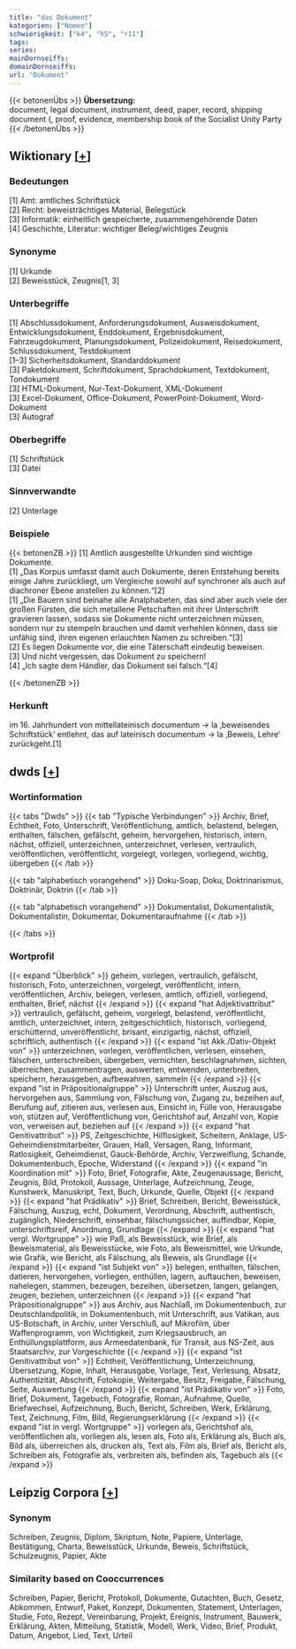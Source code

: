 ```yaml
---
title: "das Dokument"
kategorien: ["Nomen"]
schwierigkeit: ["k4", "h5", "r11"]
tags:
series:
mainDornseiffs:
domainDornseiffs:
url: "Dokument"
---
```


{{< betonenÜbs >}}
**Übersetzung:**  
document, legal document, instrument, deed, paper, record, shipping document (, proof, evidence, membership book of the Socialist Unity Party  
{{< /betonenÜbs >}}

## Wiktionary [[+](https://de.wiktionary.org/wiki/Dokument)]

### Bedeutungen
[1] Amt: amtliches Schriftstück  
[2] Recht: beweisträchtiges Material, Belegstück  
[3] Informatik: einheitlich gespeicherte, zusammengehörende Daten  
[4] Geschichte, Literatur: wichtiger Beleg/wichtiges Zeugnis  

### Synonyme
[1] Urkunde  
[2] Beweisstück, Zeugnis[1, 3]  

### Unterbegriffe
[1] Abschlussdokument, Anforderungsdokument, Ausweisdokument, Entwicklungsdokument, Enddokument, Ergebnisdokument, Fahrzeugdokument, Planungsdokument, Polizeidokument, Reisedokument, Schlussdokument, Testdokument  
[1–3] Sicherheitsdokument, Standarddokument  
[3] Paketdokument, Schriftdokument, Sprachdokument, Textdokument, Tondokument  
[3] HTML-Dokument, Nur-Text-Dokument, XML-Dokument  
[3] Excel-Dokument, Office-Dokument, PowerPoint-Dokument, Word-Dokument  
[3] Autograf  

### Oberbegriffe
[1] Schriftstück  
[3] Datei  

### Sinnverwandte
[2] Unterlage  

### Beispiele
{{< betonenZB >}}
[1] Amtlich ausgestellte Urkunden sind wichtige Dokumente.  
[1] „Das Korpus umfasst damit auch Dokumente, deren Entstehung bereits einige Jahre zurückliegt, um Vergleiche sowohl auf synchroner als auch auf diachroner Ebene anstellen zu können.“[2]  
[1] „Die Bauern sind beinahe alle Analphabeten, das sind aber auch viele der großen Fürsten, die sich metallene Petschaften mit ihrer Unterschrift gravieren lassen, sodass sie Dokumente nicht unterzeichnen müssen, sondern nur zu stempeln brauchen und damit verhehlen können, dass sie unfähig sind, ihren eigenen erlauchten Namen zu schreiben.“[3]  
[2] Es liegen Dokumente vor, die eine Täterschaft eindeutig beweisen.  
[3] Und nicht vergessen, das Dokument zu speichern!  
[4] „Ich sagte dem Händler, das Dokument sei falsch.“[4]  

{{< /betonenZB >}}
### Herkunft
im 16. Jahrhundert von mittellateinisch documentum → la ‚beweisendes Schriftstück‘ entlehnt, das auf lateinisch documentum → la ‚Beweis, Lehre‘ zurückgeht.[1]  



## dwds [[+](https://www.dwds.de/wb/Dokument)]

### Wortinformation
{{< tabs "Dwds" >}}
{{< tab "Typische Verbindungen" >}}
Archiv, Brief, Echtheit, Foto, Unterschrift, Veröffentlichung, amtlich, belastend, belegen, enthalten, fälschen, gefälscht, geheim, hervorgehen, historisch, intern, nächst, offiziell, unterzeichnen, unterzeichnet, verlesen, vertraulich, veröffentlichen, veröffentlicht, vorgelegt, vorlegen, vorliegend, wichtig, übergeben
{{< /tab >}}

{{< tab "alphabetisch vorangehend" >}}
Doku-Soap, Doku, Doktrinarismus, Doktrinär, Doktrin
{{< /tab >}}

{{< tab "alphabetisch vorangehend" >}}
Dokumentalist, Dokumentalistik, Dokumentalistin, Dokumentar, Dokumentaraufnahme
{{< /tab >}}

{{< /tabs >}}

### Wortprofil
{{< expand "Überblick" >}} geheim, vorlegen, vertraulich, gefälscht, historisch, Foto, unterzeichnen, vorgelegt, veröffentlicht, intern, veröffentlichen, Archiv, belegen, verlesen, amtlich, offiziell, vorliegend, enthalten, Brief, nächst {{< /expand >}}
{{< expand "hat Adjektivattribut" >}} vertraulich, gefälscht, geheim, vorgelegt, belastend, veröffentlicht, amtlich, unterzeichnet, intern, zeitgeschichtlich, historisch, vorliegend, erschütternd, unveröffentlicht, brisant, einzigartig, nächst, offiziell, schriftlich, authentisch {{< /expand >}}
{{< expand "ist Akk./Dativ-Objekt von" >}} unterzeichnen, vorlegen, veröffentlichen, verlesen, einsehen, fälschen, unterschreiben, übergeben, vernichten, beschlagnahmen, sichten, überreichen, zusammentragen, auswerten, entwenden, unterbreiten, speichern, herausgeben, aufbewahren, sammeln {{< /expand >}}
{{< expand "ist in Präpositionalgruppe" >}} Unterschrift unter, Auszug aus, hervorgehen aus, Sammlung von, Fälschung von, Zugang zu, bezeihen auf, Berufung auf, zitieren aus, verlesen aus, Einsicht in, Fülle von, Herausgabe von, stützen auf, Veröffentlichung von, Gerichtshof auf, Anzahl von, Kopie von, verweisen auf, beziehen auf {{< /expand >}}
{{< expand "hat Genitivattribut" >}} PS, Zeitgeschichte, Hilflosigkeit, Scheitern, Anklage, US-Geheimdienstmitarbeiter, Grauen, Haß, Versagen, Rang, Informant, Ratlosigkeit, Geheimdienst, Gauck-Behörde, Archiv, Verzweiflung, Schande, Dokumentenbuch, Epoche, Widerstand {{< /expand >}}
{{< expand "in Koordination mit" >}} Foto, Brief, Fotografie, Akte, Zeugenaussage, Bericht, Zeugnis, Bild, Protokoll, Aussage, Unterlage, Aufzeichnung, Zeuge, Kunstwerk, Manuskript, Text, Buch, Urkunde, Quelle, Objekt {{< /expand >}}
{{< expand "hat Prädikativ" >}} Brief, Schreiben, Bericht, Beweisstück, Fälschung, Auszug, echt, Dokument, Verordnung, Abschrift, authentisch, zugänglich, Niederschrift, einsehbar, fälschungssicher, auffindbar, Kopie, unterschriftsreif, Anordnung, Grundlage {{< /expand >}}
{{< expand "hat vergl. Wortgruppe" >}} wie Paß, als Beweisstück, wie Brief, als Beweismaterial, als Beweisstücke, wie Foto, als Beweismittel, wie Urkunde, wie Grafik, wie Bericht, als Fälschung, als Beweis, als Grundlage {{< /expand >}}
{{< expand "ist Subjekt von" >}} belegen, enthalten, fälschen, datieren, hervorgehen, vorliegen, enthüllen, lagern, auftauchen, beweisen, nahelegen, stammen, bezeugen, bezeihen, übersetzen, langen, gelangen, zeugen, beziehen, unterzeichnen {{< /expand >}}
{{< expand "hat Präpositionalgruppe" >}} aus Archiv, aus Nachlaß, im Dokumentenbuch, zur Deutschlandpolitik, in Dokumentenbuch, mit Unterschrift, aus Vatikan, aus US-Botschaft, in Archiv, unter Verschluß, auf Mikrofilm, über Waffenprogramm, von Wichtigkeit, zum Kriegsausbruch, an Enthüllungsplattform, aus Armeedatenbank, für Transit, aus NS-Zeit, aus Staatsarchiv, zur Vorgeschichte {{< /expand >}}
{{< expand "ist Genitivattribut von" >}} Echtheit, Veröffentlichung, Unterzeichnung, Übersetzung, Kopie, Inhalt, Herausgabe, Vorlage, Text, Verlesung, Absatz, Authentizität, Abschrift, Fotokopie, Weitergabe, Besitz, Freigabe, Fälschung, Seite, Auswertung {{< /expand >}}
{{< expand "ist Prädikativ von" >}} Foto, Brief, Dokument, Tagebuch, Fotografie, Roman, Aufnahme, Quelle, Briefwechsel, Aufzeichnung, Buch, Bericht, Schreiben, Werk, Erklärung, Text, Zeichnung, Film, Bild, Regierungserklärung {{< /expand >}}
{{< expand "ist in vergl. Wortgruppe" >}} vorlegen als, Gerichtshof als, veröffentlichen als, vorliegen als, lesen als, Foto als, Erklärung als, Buch als, Bild als, überreichen als, drucken als, Text als, Film als, Brief als, Bericht als, Schreiben als, Fotografie als, verbreiten als, befinden als, Tagebuch als {{< /expand >}}

## Leipzig Corpora [[+](https://corpora.uni-leipzig.de/en/res?word=Dokument&corpusId=deu_newscrawl-public_2018)]


### Synonym
Schreiben, Zeugnis, Diplom, Skriptum, Note, Papiere, Unterlage, Bestätigung, Charta, Beweisstück, Urkunde, Beweis, Schriftstück, Schulzeugnis, Papier, Akte


### Similarity based on Cooccurrences
Schreiben, Papier, Bericht, Protokoll, Dokumente, Gutachten, Buch, Gesetz, Abkommen, Entwurf, Paket, Konzept, Dokumenten, Statement, Unterlagen, Studie, Foto, Rezept, Vereinbarung, Projekt, Ereignis, Instrument, Bauwerk, Erklärung, Akten, Mitteilung, Statistik, Modell, Werk, Video, Brief, Produkt, Datum, Angebot, Lied, Text, Urteil

